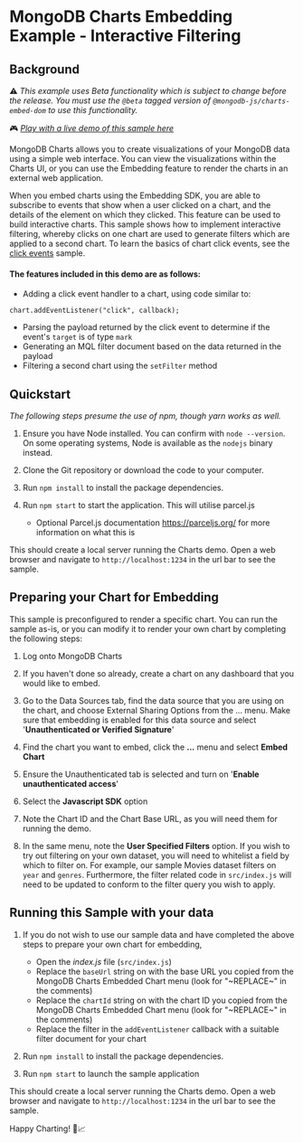 # MongoDB Charts Embedding Example - Interactive Filtering

## Background

⚠ _This example uses Beta functionality which is subject to change before the release. You must use the `@beta` tagged version of `@mongodb-js/charts-embed-dom` to use this functionality._

🎮 _[Play with a live demo of this sample here](https://codesandbox.io/s/github/mongodb-js/charts-embed-sdk/tree/master/examples/click-events-filtering)_

MongoDB Charts allows you to create visualizations of your MongoDB data using a simple web interface. You can view the visualizations within the Charts UI, or you can use the Embedding feature to render the charts in an external web application.

When you embed charts using the Embedding SDK, you are able to subscribe to events that show when a user clicked on a chart, and the details of the element on which they clicked. This feature can be used to build interactive charts. This sample shows how to implement interactive filtering, whereby clicks on one chart are used to generate filters which are applied to a second chart. To learn the basics of chart click events, see the [click events](https://github.com/mongodb-js/charts-embed-sdk/tree/master/examples/click-events-basic) sample.

#### The features included in this demo are as follows:

- Adding a click event handler to a chart, using code similar to:
```
chart.addEventListener("click", callback);
```
- Parsing the payload returned by the click event to determine if the event's `target` is of type `mark`
- Generating an MQL filter document based on the data returned in the payload
- Filtering a second chart using the `setFilter` method


## Quickstart

_The following steps presume the use of npm, though yarn works as well._

1. Ensure you have Node installed. You can confirm with `node --version`. On some operating systems, Node is available as the `nodejs` binary instead.

2. Clone the Git repository or download the code to your computer.

3. Run `npm install` to install the package dependencies.

4. Run `npm start` to start the application. This will utilise parcel.js
   - Optional Parcel.js documentation https://parceljs.org/ for more information on what this is

This should create a local server running the Charts demo. Open a web browser and navigate to `http://localhost:1234` in the url bar to see the sample.

## Preparing your Chart for Embedding

This sample is preconfigured to render a specific chart. You can run the sample as-is, or you can modify it to render your own chart by completing the following steps:

1. Log onto MongoDB Charts

2. If you haven't done so already, create a chart on any dashboard that you would like to embed.

3. Go to the Data Sources tab, find the data source that you are using on the chart, and choose External Sharing Options from the ... menu. Make sure that embedding is enabled for this data source and select '**Unauthenticated or Verified Signature**'

4. Find the chart you want to embed, click the **...** menu and select **Embed Chart**

5. Ensure the Unauthenticated tab is selected and turn on '**Enable unauthenticated access**'

6. Select the **Javascript SDK** option

7. Note the Chart ID and the Chart Base URL, as you will need them for running the demo.

8. In the same menu, note the **User Specified Filters** option. If you wish to try out filtering on your own dataset, you will need to whitelist a field by which to filter on. For example, our sample Movies dataset filters on `year` and `genres`.
   Furthermore, the filter related code in `src/index.js` will need to be updated to conform to the filter query you wish to apply.

## Running this Sample with your data

1. If you do not wish to use our sample data and have completed the above steps to prepare your own chart for embedding,
   - Open the _index.js_ file (`src/index.js`)
   - Replace the `baseUrl` string on with the base URL you copied from the MongoDB Charts Embedded Chart menu (look for "\~REPLACE\~" in the comments)
   - Replace the `chartId` string on with the chart ID you copied from the MongoDB Charts Embedded Chart menu (look for "\~REPLACE\~" in the comments)
   - Replace the filter in the `addEventListener` callback with a suitable filter document for your chart

2. Run `npm install` to install the package dependencies.
3. Run `npm start` to launch the sample application

This should create a local server running the Charts demo. Open a web browser and navigate to `http://localhost:1234` in the url bar to see the sample.

Happy Charting! 🚀📈
